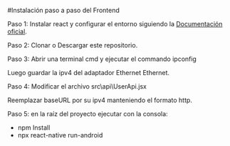 #Instalación paso a paso del Frontend

Paso 1: Instalar react y configurar el entorno siguiendo la [Documentación oficial](https://reactnative.dev/docs/environment-setup?guide=native&package-manager=npm).

Paso 2: Clonar o Descargar este repositorio.

Paso 3: Abrir una terminal cmd y ejecutar el commando ipconfig

Luego guardar la ipv4 del adaptador Ethernet Ethernet.

Paso 4: Modificar el archivo src\api\UserApi.jsx

Reemplazar baseURL por su ipv4 manteniendo el formato http.

Paso 5: en la raíz del proyecto ejecutar con la consola:
- npm Install
- npx react-native run-android
